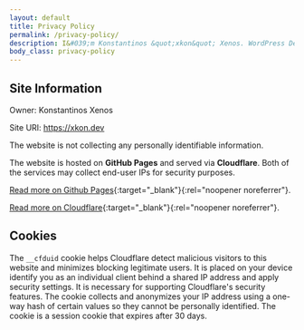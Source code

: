 ```yaml
---
layout: default
title: Privacy Policy
permalink: /privacy-policy/
description: I&#039;m Konstantinos &quot;xkon&quot; Xenos. WordPress Developer &amp; Contributor. Privacy Component Maintainer, advocate of quality code &amp; supporter of FOSS.
body_class: privacy-policy
---
```

## Site Information

Owner: Konstantinos Xenos

Site URI: https://xkon.dev

The website is not collecting any personally identifiable information.

The website is hosted on **GitHub Pages** and served via **Cloudflare**. Both of the services may collect end-user IPs for security purposes.

[Read more on Github Pages](https://docs.github.com/en/free-pro-team@latest/github/site-policy/github-privacy-statement#github-pages){:target="_blank"}{:rel="noopener noreferrer"}.

[Read more on Cloudflare](https://support.cloudflare.com/hc/en-us/articles/200170156-Understanding-the-Cloudflare-Cookies){:target="_blank"}{:rel="noopener noreferrer"}.

## Cookies

The `__cfduid` cookie helps Cloudflare detect malicious visitors to this website and minimizes blocking legitimate users. It is placed on your device identify you as an individual client behind a shared IP address and apply security settings. It is necessary for supporting Cloudflare's security features. The cookie collects and anonymizes your IP address using a one-way hash of certain values so they cannot be personally identified. The cookie is a session cookie that expires after 30 days.

